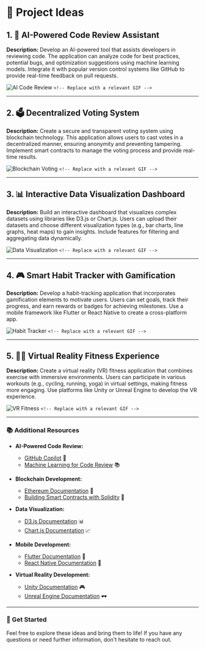 # 🌟 Project Ideas

## 1. 🤖 AI-Powered Code Review Assistant

**Description:** Develop an AI-powered tool that assists developers in reviewing code. The application can analyze code for best practices, potential bugs, and optimization suggestions using machine learning models. Integrate it with popular version control systems like GitHub to provide real-time feedback on pull requests.

![AI Code Review](https://media.giphy.com/media/3o7aD2sa1g1g0g0g0I/giphy.gif) `<!-- Replace with a relevant GIF -->`

---

## 2. 🗳️ Decentralized Voting System

**Description:** Create a secure and transparent voting system using blockchain technology. This application allows users to cast votes in a decentralized manner, ensuring anonymity and preventing tampering. Implement smart contracts to manage the voting process and provide real-time results.

![Blockchain Voting](https://media.giphy.com/media/3o7aD2sa1g1g0g0g0I/giphy.gif) `<!-- Replace with a relevant GIF -->`

---

## 3. 📊 Interactive Data Visualization Dashboard

**Description:** Build an interactive dashboard that visualizes complex datasets using libraries like D3.js or Chart.js. Users can upload their datasets and choose different visualization types (e.g., bar charts, line graphs, heat maps) to gain insights. Include features for filtering and aggregating data dynamically.

![Data Visualization](https://media.giphy.com/media/3o7aD2sa1g1g0g0g0I/giphy.gif) `<!-- Replace with a relevant GIF -->`

---

## 4. 🎮 Smart Habit Tracker with Gamification

**Description:** Develop a habit-tracking application that incorporates gamification elements to motivate users. Users can set goals, track their progress, and earn rewards or badges for achieving milestones. Use a mobile framework like Flutter or React Native to create a cross-platform app.

![Habit Tracker](https://media.giphy.com/media/3o7aD2sa1g1g0g0g0I/giphy.gif) `<!-- Replace with a relevant GIF -->`

---

## 5. 🏋️‍♂️ Virtual Reality Fitness Experience

**Description:** Create a virtual reality (VR) fitness application that combines exercise with immersive environments. Users can participate in various workouts (e.g., cycling, running, yoga) in virtual settings, making fitness more engaging. Use platforms like Unity or Unreal Engine to develop the VR experience.

![VR Fitness](https://media.giphy.com/media/3o7aD2sa1g1g0g0g0I/giphy.gif) `<!-- Replace with a relevant GIF -->`

---

### 📚 Additional Resources

- **AI-Powered Code Review:**

  - [GitHub Copilot](https://github.com/features/copilot) 🤖
  - [Machine Learning for Code Review](https://towardsdatascience.com/machine-learning-for-code-review-5c1c1e1c1e1e) 📚
- **Blockchain Development:**

  - [Ethereum Documentation](https://ethereum.org/en/developers/docs/) 🔗
  - [Building Smart Contracts with Solidity](https://soliditylang.org/docs/) 📜
- **Data Visualization:**

  - [D3.js Documentation](https://d3js.org/) 📊
  - [Chart.js Documentation](https://www.chartjs.org/docs/latest/) 📈
- **Mobile Development:**

  - [Flutter Documentation](https://flutter.dev/docs) 📱
  - [React Native Documentation](https://reactnative.dev/docs/getting-started) 📲
- **Virtual Reality Development:**

  - [Unity Documentation](https://docs.unity3d.com/Manual/index.html) 🎮
  - [Unreal Engine Documentation](https://docs.unrealengine.com/en-US/index.html) 🕶️

---

### 🚀 Get Started

Feel free to explore these ideas and bring them to life! If you have any questions or need further information, don't hesitate to reach out.

